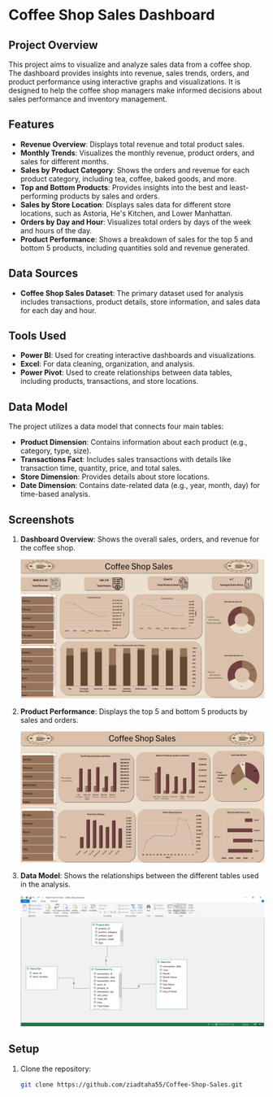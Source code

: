 # Coffee Shop Sales Dashboard

## Project Overview
This project aims to visualize and analyze sales data from a coffee shop. The dashboard provides insights into revenue, sales trends, orders, and product performance using interactive graphs and visualizations. It is designed to help the coffee shop managers make informed decisions about sales performance and inventory management.

## Features
- **Revenue Overview**: Displays total revenue and total product sales.
- **Monthly Trends**: Visualizes the monthly revenue, product orders, and sales for different months.
- **Sales by Product Category**: Shows the orders and revenue for each product category, including tea, coffee, baked goods, and more.
- **Top and Bottom Products**: Provides insights into the best and least-performing products by sales and orders.
- **Sales by Store Location**: Displays sales data for different store locations, such as Astoria, He's Kitchen, and Lower Manhattan.
- **Orders by Day and Hour**: Visualizes total orders by days of the week and hours of the day.
- **Product Performance**: Shows a breakdown of sales for the top 5 and bottom 5 products, including quantities sold and revenue generated.

## Data Sources
- **Coffee Shop Sales Dataset**: The primary dataset used for analysis includes transactions, product details, store information, and sales data for each day and hour.

## Tools Used
- **Power BI**: Used for creating interactive dashboards and visualizations.
- **Excel**: For data cleaning, organization, and analysis.
- **Power Pivot**: Used to create relationships between data tables, including products, transactions, and store locations.

## Data Model
The project utilizes a data model that connects four main tables:
- **Product Dimension**: Contains information about each product (e.g., category, type, size).
- **Transactions Fact**: Includes sales transactions with details like transaction time, quantity, price, and total sales.
- **Store Dimension**: Provides details about store locations.
- **Date Dimension**: Contains date-related data (e.g., year, month, day) for time-based analysis.

## Screenshots

1. **Dashboard Overview**: Shows the overall sales, orders, and revenue for the coffee shop.

   ![Dashboard](https://github.com/ziadtaha55/Coffee-Shop-Sales/blob/master/Home.png)
   
2. **Product Performance**: Displays the top 5 and bottom 5 products by sales and orders.

   ![Product Performance](https://github.com/ziadtaha55/Coffee-Shop-Sales/blob/master/Product.png)

3. **Data Model**: Shows the relationships between the different tables used in the analysis.

   ![Data Model](https://github.com/ziadtaha55/Coffee-Shop-Sales/blob/master/Screenshot%20(1562).png)

## Setup
1. Clone the repository:
   ```bash
   git clone https://github.com/ziadtaha55/Coffee-Shop-Sales.git

